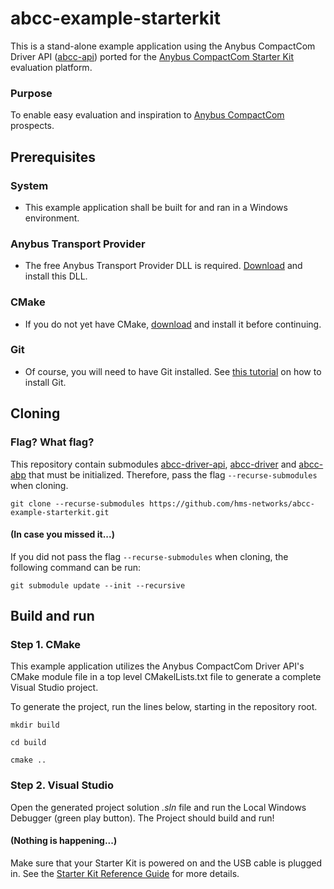 # abcc-example-starterkit
This is a stand-alone example application using the Anybus CompactCom Driver API ([abcc-api](https://github.com/hms-networks/abcc-driver-api)) ported for the [Anybus CompactCom Starter Kit](https://anybus.com/starterkit40) evaluation platform.
### Purpose
To enable easy evaluation and inspiration to [Anybus CompactCom](https://www.hms-networks.com/embedded-network-interfaces) prospects.

## Prerequisites
### System
- This example application shall be built for and ran in a Windows environment.
### Anybus Transport Provider
- The free Anybus Transport Provider DLL is required. [Download](https://hmsnetworks.blob.core.windows.net/nlw/docs/default-source/products/anybus/monitored/software/hms-anybus-transport-provider-1.zip?sfvrsn=e636aad6_44) and install this DLL.
### CMake
- If you do not yet have CMake, [download](https://cmake.org/download/) and install it before continuing.
### Git
- Of course, you will need to have Git installed. See [this tutorial](https://github.com/git-guides/install-git) on how to install Git.

## Cloning
### Flag? What flag?
This repository contain submodules [abcc-driver-api](https://github.com/hms-networks/abcc-api), [abcc-driver](https://github.com/hms-networks/abcc-driver) and [abcc-abp](https://github.com/hms-networks/abcc-abp) that must be initialized. Therefore, pass the flag `--recurse-submodules` when cloning.

```
git clone --recurse-submodules https://github.com/hms-networks/abcc-example-starterkit.git
```
#### (In case you missed it...)
If you did not pass the flag `--recurse-submodules` when cloning, the following command can be run:
```
git submodule update --init --recursive
```

## Build and run
### Step 1. CMake
This example application utilizes the Anybus CompactCom Driver API's CMake module file in a top level CMakelLists.txt file to generate a complete Visual Studio project.

To generate the project, run the lines below, starting in the repository root.
```
mkdir build
```
```
cd build
```
```
cmake ..
```

### Step 2. Visual Studio
Open the generated project solution *.sln* file and run the Local Windows Debugger (green play button). The Project should build and run!
#### (Nothing is happening...)
Make sure that your Starter Kit is powered on and the USB cable is plugged in. See the [Starter Kit Reference Guide](https://hmsnetworks.blob.core.windows.net/nlw/docs/default-source/products/anybus/manuals-and-guides---manuals/hms-hmsi-27-224.pdf?sfvrsn=8dfb9d6_20) for more details.

